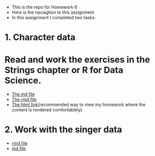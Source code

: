 * This is the repo for Homework 6 
* Here is the naviagtion to this assignment
* In this assignment I completed two tasks:
# 1. Character data 
# Read and work the exercises in the Strings chapter or R for Data Science.
* [The md file](https://github.com/STAT545-UBC-students/hw06-RyanGao67/blob/master/HW06.md) 
* [The rmd file](https://github.com/STAT545-UBC-students/hw06-RyanGao67/blob/master/HW06.rmd)
* [The html link](https://htmlpreview.github.io/?https://github.com/STAT545-UBC-students/hw06-RyanGao67/blob/master/HW06.html)(recommended way to view my homework where the content is rendered comfortablely)

# 2. Work with the singer data
* [rmd file](https://github.com/STAT545-UBC-students/hw06-RyanGao67/blob/master/HW06_part2.Rmd)
* [md file](https://github.com/STAT545-UBC-students/hw06-RyanGao67/blob/master/HW06_part2.md)
